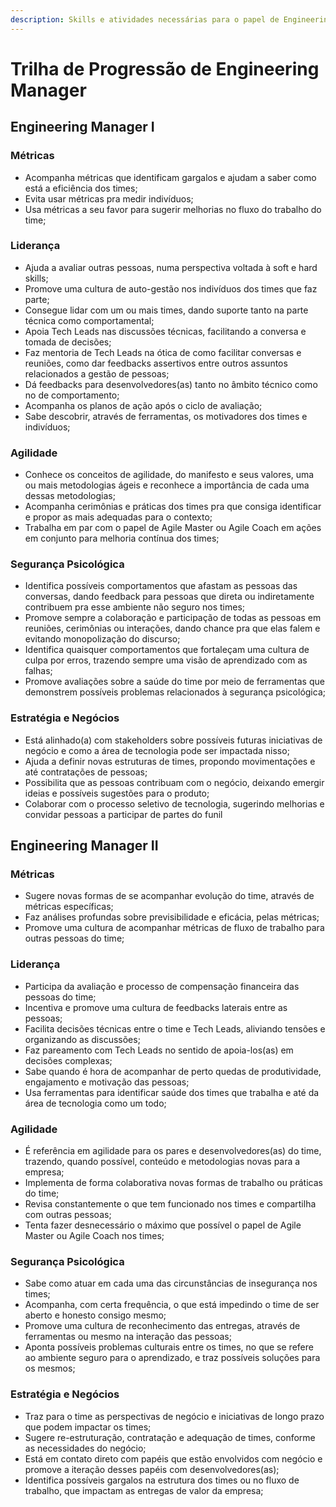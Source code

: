 ```yaml
---
description: Skills e atividades necessárias para o papel de Engineering Manager
---
```


# Trilha de Progressão de Engineering Manager

## Engineering Manager I

### Métricas

* Acompanha métricas que identificam gargalos e ajudam a saber como está a eficiência dos times;
* Evita usar métricas pra medir indivíduos;
* Usa métricas a seu favor para sugerir melhorias no fluxo do trabalho do time;

### Liderança

* Ajuda a avaliar outras pessoas, numa perspectiva voltada à soft e hard skills;
* Promove uma cultura de auto-gestão nos indivíduos dos times que faz parte;
* Consegue lidar com um ou mais times, dando suporte tanto na parte técnica como comportamental;
* Apoia Tech Leads nas discussões técnicas, facilitando a conversa e tomada de decisões;
* Faz mentoria de Tech Leads na ótica de como facilitar conversas e reuniões, como dar feedbacks assertivos entre outros assuntos relacionados a gestão de pessoas;
* Dá feedbacks para desenvolvedores\(as\) tanto no âmbito técnico como no de comportamento;
* Acompanha os planos de ação após o ciclo de avaliação;
* Sabe descobrir, através de ferramentas, os motivadores dos times e indivíduos;

### Agilidade

* Conhece os conceitos de agilidade, do manifesto e seus valores, uma ou mais metodologias ágeis e reconhece a importância de cada uma dessas metodologias;
* Acompanha cerimônias e práticas dos times pra que consiga identificar e propor as mais adequadas para o contexto;
* Trabalha em par com o papel de Agile Master ou Agile Coach em ações em conjunto para melhoria contínua dos times;

### Segurança Psicológica

* Identifica possíveis comportamentos que afastam as pessoas das conversas, dando feedback para pessoas que direta ou indiretamente contribuem pra esse ambiente não seguro nos times;
* Promove sempre a colaboração e participação de todas as pessoas em reuniões, cerimônias ou interações, dando chance pra que elas falem e evitando monopolização do discurso;
* Identifica quaisquer comportamentos que fortaleçam uma cultura de culpa por erros, trazendo sempre uma visão de aprendizado com as falhas;
* Promove avaliações sobre a saúde do time por meio de ferramentas que demonstrem possíveis problemas relacionados à segurança psicológica;

### Estratégia e Negócios

* Está alinhado\(a\) com stakeholders sobre possíveis futuras iniciativas de negócio e como a área de tecnologia pode ser impactada nisso;
* Ajuda a definir novas estruturas de times, propondo movimentações e até contratações de pessoas;
* Possibilita que as pessoas contribuam com o negócio, deixando emergir ideias e possíveis sugestões para o produto;
* Colaborar com o processo seletivo de tecnologia, sugerindo melhorias e convidar pessoas a participar de partes do funil

## Engineering Manager II

### Métricas

* Sugere novas formas de se acompanhar evolução do time, através de métricas específicas;
* Faz análises profundas sobre previsibilidade e eficácia, pelas métricas;
* Promove uma cultura de acompanhar métricas de fluxo de trabalho para outras pessoas do time;

### Liderança

* Participa da avaliação e processo de compensação financeira das pessoas do time;
* Incentiva e promove uma cultura de feedbacks laterais entre as pessoas;
* Facilita decisões técnicas entre o time e Tech Leads, aliviando tensões e organizando as discussões;
* Faz pareamento com Tech Leads no sentido de apoia-los\(as\) em decisões complexas;
* Sabe quando é hora de acompanhar de perto quedas de produtividade, engajamento e motivação das pessoas;
* Usa ferramentas para identificar saúde dos times que trabalha e até da área de tecnologia como um todo;

### Agilidade

* É referência em agilidade para os pares e desenvolvedores\(as\) do time, trazendo, quando possível, conteúdo e metodologias novas para a empresa;
* Implementa de forma colaborativa novas formas de trabalho ou práticas do time;
* Revisa constantemente o que tem funcionado nos times e compartilha com outras pessoas;
* Tenta fazer desnecessário o máximo que possível o papel de Agile Master ou Agile Coach nos times;

### Segurança Psicológica

* Sabe como atuar em cada uma das circunstâncias de insegurança nos times;
* Acompanha, com certa frequência, o que está impedindo o time de ser aberto e honesto consigo mesmo;
* Promove uma cultura de reconhecimento das entregas, através de ferramentas ou mesmo na interação das pessoas;
* Aponta possíveis problemas culturais entre os times, no que se refere ao ambiente seguro para o aprendizado, e traz possíveis soluções para os mesmos;

### Estratégia e Negócios

* Traz para o time as perspectivas de negócio e iniciativas de longo prazo que podem impactar os times;
* Sugere re-estruturação, contratação e adequação de times, conforme as necessidades do negócio;
* Está em contato direto com papéis que estão envolvidos com negócio e promove a iteração desses papéis com desenvolvedores\(as\);
* Identifica possíveis gargalos na estrutura dos times ou no fluxo de trabalho, que impactam as entregas de valor da empresa;

